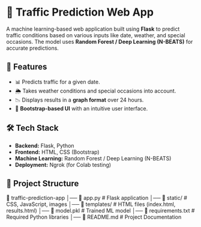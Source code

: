 # 🚦 Traffic Prediction Web App  
A machine learning-based web application built using **Flask** to predict traffic conditions based on various inputs like date, weather, and special occasions. The model uses **Random Forest / Deep Learning (N-BEATS)** for accurate predictions.  

## 🚀 Features  
- 📊 Predicts traffic for a given date.  
- 🌦 Takes weather conditions and special occasions into account.  
- 📉 Displays results in a **graph format** over 24 hours.  
- 🎨 **Bootstrap-based UI** with an intuitive user interface.  

## 🛠 Tech Stack  
- **Backend:** Flask, Python  
- **Frontend:** HTML, CSS (Bootstrap)  
- **Machine Learning:** Random Forest / Deep Learning (N-BEATS)  
- **Deployment:** Ngrok (for Colab testing)  

## 📂 Project Structure  
📁 traffic-prediction-app │── 📄 app.py # Flask application │── 📁 static/ # CSS, JavaScript, images │── 📁 templates/ # HTML files (index.html, results.html) │── 📄 model.pkl # Trained ML model │── 📄 requirements.txt # Required Python libraries │── 📄 README.md # Project Documentation
